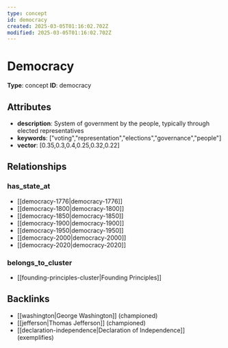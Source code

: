 ```yaml
---
type: concept
id: democracy
created: 2025-03-05T01:16:02.702Z
modified: 2025-03-05T01:16:02.702Z
---
```


# Democracy

**Type**: concept
**ID**: democracy

## Attributes

- **description**: System of government by the people, typically through elected representatives
- **keywords**: ["voting","representation","elections","governance","people"]
- **vector**: [0.35,0.3,0.4,0.25,0.32,0.22]

## Relationships

### has_state_at

- [[democracy-1776|democracy-1776]]
- [[democracy-1800|democracy-1800]]
- [[democracy-1850|democracy-1850]]
- [[democracy-1900|democracy-1900]]
- [[democracy-1950|democracy-1950]]
- [[democracy-2000|democracy-2000]]
- [[democracy-2020|democracy-2020]]

### belongs_to_cluster

- [[founding-principles-cluster|Founding Principles]]

## Backlinks

- [[washington|George Washington]] (championed)
- [[jefferson|Thomas Jefferson]] (championed)
- [[declaration-independence|Declaration of Independence]] (exemplifies)

